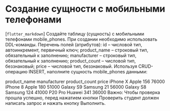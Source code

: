 # Создание сущности с мобильными телефонами
[`flutter_markdown`]
Создайте таблицу (сущность) с мобильными телефонами mobile_phones. При создании необходимо использовать DDL-команды.
Перечень полей (атрибутов):
id – числовой тип, автоинкремент, первичный ключ;
product_name – строковый тип, обязательный к заполнению;
manufacturer – строковый тип, обязательный к заполнению;
product_count – числовой тип, беззнаковый;
price – числовой тип, беззнаковый.
Используя CRUD-операцию INSERT, наполните сущность mobile_phones данными:

product_name	manufacturer	product_count	price
iPhone X	Apple	156	76000
iPhone 8	Apple	180	51000
Galaxy S9	Samsung	21	56000
Galaxy S8	Samsung	124	41000
P20 Pro	Huawei	341	36000
Важно: Чтобы проверка прошла успешно, перед нажатием кнопки Проверить студент должен написать запрос и нажать кнопку Выполнить.